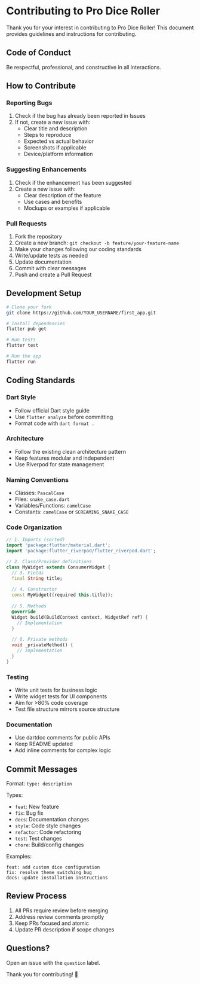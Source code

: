 # Contributing to Pro Dice Roller

Thank you for your interest in contributing to Pro Dice Roller! This document provides guidelines and instructions for contributing.

## Code of Conduct

Be respectful, professional, and constructive in all interactions.

## How to Contribute

### Reporting Bugs

1. Check if the bug has already been reported in Issues
2. If not, create a new issue with:
   - Clear title and description
   - Steps to reproduce
   - Expected vs actual behavior
   - Screenshots if applicable
   - Device/platform information

### Suggesting Enhancements

1. Check if the enhancement has been suggested
2. Create a new issue with:
   - Clear description of the feature
   - Use cases and benefits
   - Mockups or examples if applicable

### Pull Requests

1. Fork the repository
2. Create a new branch: `git checkout -b feature/your-feature-name`
3. Make your changes following our coding standards
4. Write/update tests as needed
5. Update documentation
6. Commit with clear messages
7. Push and create a Pull Request

## Development Setup

```bash
# Clone your fork
git clone https://github.com/YOUR_USERNAME/first_app.git

# Install dependencies
flutter pub get

# Run tests
flutter test

# Run the app
flutter run
```

## Coding Standards

### Dart Style
- Follow official Dart style guide
- Use `flutter analyze` before committing
- Format code with `dart format .`

### Architecture
- Follow the existing clean architecture pattern
- Keep features modular and independent
- Use Riverpod for state management

### Naming Conventions
- Classes: `PascalCase`
- Files: `snake_case.dart`
- Variables/Functions: `camelCase`
- Constants: `camelCase` or `SCREAMING_SNAKE_CASE`

### Code Organization
```dart
// 1. Imports (sorted)
import 'package:flutter/material.dart';
import 'package:flutter_riverpod/flutter_riverpod.dart';

// 2. Class/Provider definitions
class MyWidget extends ConsumerWidget {
  // 3. Fields
  final String title;
  
  // 4. Constructor
  const MyWidget({required this.title});
  
  // 5. Methods
  @override
  Widget build(BuildContext context, WidgetRef ref) {
    // Implementation
  }
  
  // 6. Private methods
  void _privateMethod() {
    // Implementation
  }
}
```

### Testing
- Write unit tests for business logic
- Write widget tests for UI components
- Aim for >80% code coverage
- Test file structure mirrors source structure

### Documentation
- Use dartdoc comments for public APIs
- Keep README updated
- Add inline comments for complex logic

## Commit Messages

Format: `type: description`

Types:
- `feat`: New feature
- `fix`: Bug fix
- `docs`: Documentation changes
- `style`: Code style changes
- `refactor`: Code refactoring
- `test`: Test changes
- `chore`: Build/config changes

Examples:
```
feat: add custom dice configuration
fix: resolve theme switching bug
docs: update installation instructions
```

## Review Process

1. All PRs require review before merging
2. Address review comments promptly
3. Keep PRs focused and atomic
4. Update PR description if scope changes

## Questions?

Open an issue with the `question` label.

Thank you for contributing! 🎲
